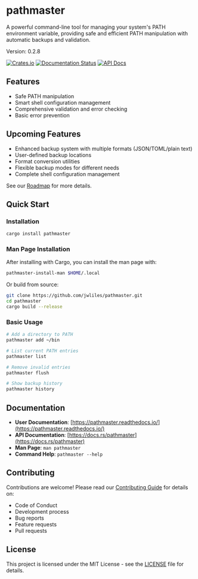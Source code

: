 # pathmaster

A powerful command-line tool for managing your system's PATH environment variable, providing safe and efficient PATH manipulation with automatic backups and validation.

Version: 0.2.8

[![Crates.io](https://img.shields.io/crates/v/pathmaster.svg)](https://crates.io/crates/pathmaster)
[![Documentation Status](https://readthedocs.org/projects/pathmaster/badge/?version=latest)](https://pathmaster.readthedocs.io/en/latest/?badge=latest)
[![API Docs](https://docs.rs/pathmaster/badge.svg)](https://docs.rs/pathmaster)

## Features

- Safe PATH manipulation
- Smart shell configuration management
- Comprehensive validation and error checking
- Basic error prevention

## Upcoming Features

- Enhanced backup system with multiple formats (JSON/TOML/plain text)
- User-defined backup locations
- Format conversion utilities
- Flexible backup modes for different needs
- Complete shell configuration management

See our [Roadmap](https://pathmaster.readthedocs.io/en/latest/src/ROADMAP.html) for more details.

## Quick Start

### Installation

```bash
cargo install pathmaster
```

### Man Page Installation

After installing with Cargo, you can install the man page with:

```bash
pathmaster-install-man $HOME/.local
```

Or build from source:

```bash
git clone https://github.com/jwliles/pathmaster.git
cd pathmaster
cargo build --release
```

### Basic Usage

```bash
# Add a directory to PATH
pathmaster add ~/bin

# List current PATH entries
pathmaster list

# Remove invalid entries
pathmaster flush

# Show backup history
pathmaster history
```

## Documentation

- **User Documentation**: [https://pathmaster.readthedocs.io/](https://pathmaster.readthedocs.io/)
- **API Documentation**: [https://docs.rs/pathmaster](https://docs.rs/pathmaster)
- **Man Page**: `man pathmaster`
- **Command Help**: `pathmaster --help`

## Contributing

Contributions are welcome! Please read our [Contributing Guide](CONTRIBUTING.md) for details on:

- Code of Conduct
- Development process
- Bug reports
- Feature requests
- Pull requests

## License

This project is licensed under the MIT License - see the [LICENSE](LICENSE) file for details.
